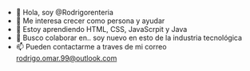 - 👋 Hola, soy @Rodrigorenteria
- 👀 Me interesa crecer como persona y ayudar
- 🌱 Estoy aprendiendo HTML, CSS, JavaScrpit y Java
- 💞️ Busco colaborar en.. soy nuevo en esto de la industria tecnológica 
- 📫 Pueden contactarme a traves de mi correo rodrigo.omar.99@outlook.com

<!---
Rodrigorenteria/Rodrigorenteria is a ✨ special ✨ repository because its `README.md` (this file) appears on your GitHub profile.
You can click the Preview link to take a look at your changes.
--->
